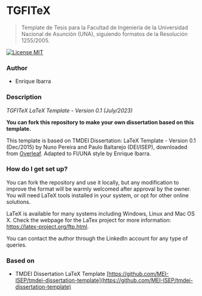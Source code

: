 TGFITeX
========================

> Template de Tesis para la Facultad de Ingeniería de la Universidad Nacional de Asunción (UNA), siguiendo formatos de la Resolución 1255/2005.

[![License MIT](http://img.shields.io/badge/license-MIT-brightgreen.svg)](license.md)

### Author
*   Enrique Ibarra

### Description
*TGFITeX LaTeX Template - Version 0.1 (July/2023)*

**You can fork this repository to make your own dissertation based on this template.**

This template is based on TMDEI Dissertation: LaTeX Template - Version 0.1 (Dec/2015) by Nuno Pereira and Paulo Baltarejo (DEI/ISEP), downloaded from [Overleaf](https://www.overleaf.com). Adapted to FI/UNA style by Enrique Ibarra.

### How do I get set up? ##

You can fork the repository and use it locally, but any modification to improve the format will be warmly welcomed after approval by the owner. You will need LaTeX tools installed in your system, or opt for other online solutions.

LaTeX is available for many systems including Windows, Linux and Mac OS X. Check the webpage for the LaTex project for more information: <https://latex-project.org/ftp.html>.

You can contact the author through the LinkedIn account for any type of queries.

### Based on

*   TMDEI Dissertation LaTeX Template [https://github.com/MEI-ISEP/tmdei-dissertation-template](https://github.com/MEI-ISEP/tmdei-dissertation-template)
